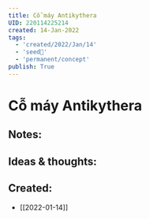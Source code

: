 ```yaml
---
title: Cỗ máy Antikythera
UID: 220114225214
created: 14-Jan-2022
tags:
  - 'created/2022/Jan/14'
  - 'seed🥜'
  - 'permanent/concept'
publish: True
---
```

# Cỗ máy Antikythera

## Notes:


## Ideas & thoughts:



## Created:
- [[2022-01-14]]
